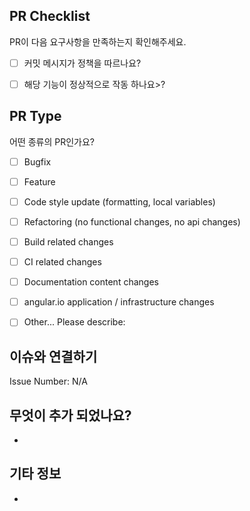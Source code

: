 ## PR Checklist
PR이 다음 요구사항을 만족하는지 확인해주세요.

- [ ] 커밋 메시지가 정책을 따르나요?
- [ ] 해당 기능이 정상적으로 작동 하나요>?


## PR Type
어떤 종류의 PR인가요?

- [ ] Bugfix
- [ ] Feature
- [ ] Code style update (formatting, local variables)
- [ ] Refactoring (no functional changes, no api changes)
- [ ] Build related changes
- [ ] CI related changes
- [ ] Documentation content changes
- [ ] angular.io application / infrastructure changes
- [ ] Other... Please describe:


## 이슈와 연결하기

Issue Number: N/A


## 무엇이 추가 되었나요?

- 

## 기타 정보

-
